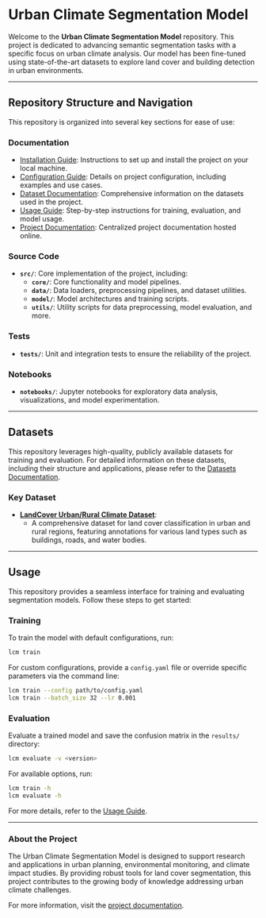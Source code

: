 # Urban Climate Segmentation Model

Welcome to the **Urban Climate Segmentation Model** repository. This project is dedicated to advancing semantic segmentation tasks with a specific focus on urban climate analysis. Our model has been fine-tuned using state-of-the-art datasets to explore land cover and building detection in urban environments.

---

## Repository Structure and Navigation

This repository is organized into several key sections for ease of use:

### Documentation

- [Installation Guide](./docs/source/installation.md): Instructions to set up and install the project on your local machine.
- [Configuration Guide](./docs/source/configurations.md): Details on project configuration, including examples and use cases.
- [Dataset Documentation](./docs/source/Dataset.md): Comprehensive information on the datasets used in the project.
- [Usage Guide](./docs/source/usage.md): Step-by-step instructions for training, evaluation, and model usage.
- [Project Documentation](https://mma-org.github.io/ML-Microclimate-Analysis/index.html): Centralized project documentation hosted online.

### Source Code

- **`src/`**: Core implementation of the project, including:
  - **`core/`**: Core functionality and model pipelines.
  - **`data/`**: Data loaders, preprocessing pipelines, and dataset utilities.
  - **`model/`**: Model architectures and training scripts.
  - **`utils/`**: Utility scripts for data preprocessing, model evaluation, and more.

### Tests

- **`tests/`**: Unit and integration tests to ensure the reliability of the project.

### Notebooks

- **`notebooks/`**: Jupyter notebooks for exploratory data analysis, visualizations, and model experimentation.

---

## Datasets

This repository leverages high-quality, publicly available datasets for training and evaluation. For detailed information on these datasets, including their structure and applications, please refer to the [Datasets Documentation](./docs/source/Dataset.md).

### Key Dataset

- **[LandCover Urban/Rural Climate Dataset](https://huggingface.co/datasets/erikpinhasov/landcover_dataset)**:
  - A comprehensive dataset for land cover classification in urban and rural regions, featuring annotations for various land types such as buildings, roads, and water bodies.

---

## Usage

This repository provides a seamless interface for training and evaluating segmentation models. Follow these steps to get started:

### Training

To train the model with default configurations, run:

```bash
lcm train
```

For custom configurations, provide a `config.yaml` file or override specific parameters via the command line:

```bash
lcm train --config path/to/config.yaml
lcm train --batch_size 32 --lr 0.001
```

### Evaluation

Evaluate a trained model and save the confusion matrix in the `results/` directory:

```bash
lcm evaluate -v <version>
```

For available options, run:

```bash
lcm train -h
lcm evaluate -h
```

For more details, refer to the [Usage Guide](./docs/source/usage.md).

---

### About the Project

The Urban Climate Segmentation Model is designed to support research and applications in urban planning, environmental monitoring, and climate impact studies. By providing robust tools for land cover segmentation, this project contributes to the growing body of knowledge addressing urban climate challenges.

For more information, visit the [project documentation](https://mma-org.github.io/ML-Microclimate-Analysis/index.html).
